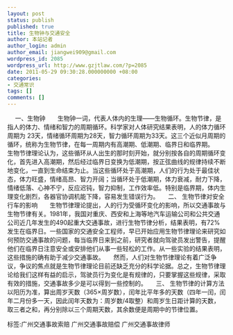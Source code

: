 ```yaml
---
layout: post
status: publish
published: true
title: 生物钟与交通安全
author: 本站记者
author_login: admin
author_email: jiangwei909@gmail.com
wordpress_id: 2085
wordpress_url: http://www.gzjtlaw.com/?p=2085
date: 2011-05-29 09:30:28.000000000 +08:00
categories:
- 交通常识
tags: []
comments: []
---
```

　 一、生物钟　　生物钟一词，代表人体内的生理&mdash;&mdash;生物循环。生物节律，是指人的体力、情绪和智力的周期循环。科学家对人体研究结果表明，人的体力循环周期为 23天，情绪循环周期为28天，智力循环周期为33天。这三个近似月周期的循环，统称为生物节律，在每一周期内有高潮期、低潮期、临界日和临界期。　　生物节律理论认为，这些循环从人出生的那时刻开始，就分别按各自的周期循环变化，首先进入高潮期，然后经过临界日变换为低潮期，按正弦曲线的规律持续不断地变化，一直到生命结束为止。当这些循环处于高潮期，人们的行为处于最佳状态，体力旺盛，情绪高昂、智力开阔；当循环处于低潮期，体力衰减，耐力下降，情绪低落、心神不宁，反应迟钝，智力抑制，工作效率低。特别是临界期，体内生理变化剧烈，各器官协调机能下降，容易发生错误行为。　　二、 生物节律对安全行车的影响　　生物节律理论提出，人的行为受循环变化的影响，所以交通事故与生物节律有关。1981年，我国对重庆、西安和上海等地汽车运输公司和公共交通公司近几年发生的490起重大交通事故，进行生物节律分析，结果表明，有72%发生在临界日。一些国家的交通安全工程师，早已开始应用生物节律理论来研究如何预防交通事故的问题，每当临界日来到之前，研究者就向驾驶员发出警告，提醒他们在临界日注意安全或安排他们从事一些轻松的工作。从一些实验的结果表明，这些措施的确有助于减少交通事故。　　然而，人们对生物节律理论有着广泛争议，争议的焦点就是生物节律理论目前还缺乏充分的科学论据。总之，生物节律理论给我们这样有益的启示，驾驶员行为变化是有规律的，只要掌握这些规律，采取有效的措施，交通事故多少是可以得到一些控制的。　　三、 生物节律的计算方法　　以阳历为准，算出周岁天数（365&times;周岁数），闰年比平年多的天数（四年一闰，闰年二月份多一天，因此闰年天数为：周岁数&#47;4取整）和周岁生日距计算的天数，取三者之和，再分别除以三个周期天数，其余数便是周期中的节律位置。 标签:广州交通事故索赔 广州交通事故赔偿 广州交通事故律师
